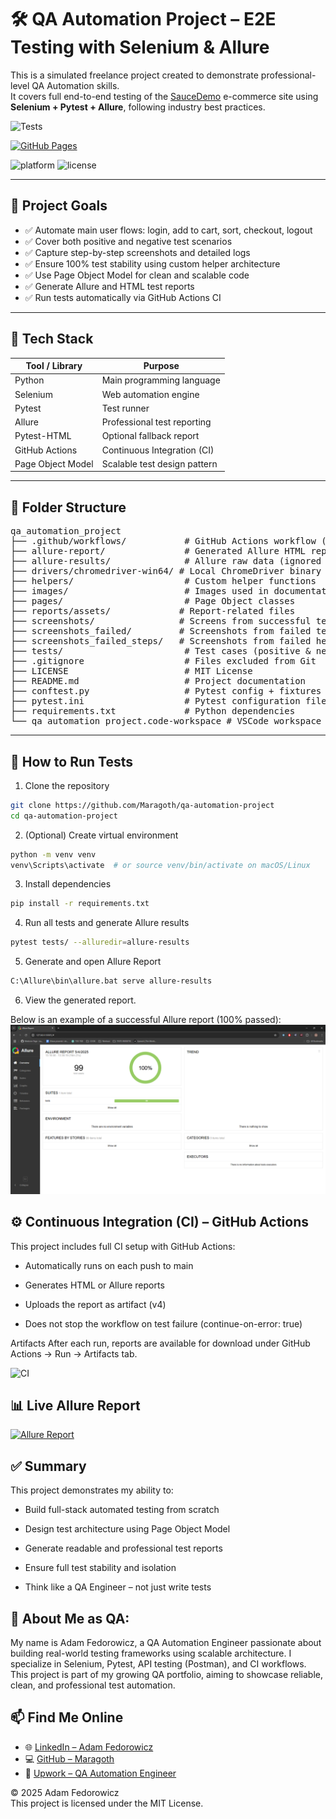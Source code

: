# 🛠️ QA Automation Project – E2E Testing with Selenium & Allure

This is a simulated freelance project created to demonstrate professional-level QA Automation skills.    
It covers full end-to-end testing of the [SauceDemo](https://www.saucedemo.com) e-commerce site using **Selenium + Pytest + Allure**, following industry best practices.


![Tests](https://img.shields.io/badge/Tests-9-success?style=flat-square&color=blueviolet&logo=pytest&logoColor=white)

[![GitHub Pages](https://img.shields.io/badge/GitHub%20Pages-Online-blue?logo=github)](https://maragoth.github.io/qa-automation-project/)  

![platform](https://img.shields.io/badge/platform-Windows%20%7C%20Cross--Platform-lightgrey)
![license](https://img.shields.io/github/license/Maragoth/qa-automation-project)


---

## 🎯 Project Goals

- ✅ Automate main user flows: login, add to cart, sort, checkout, logout
- ✅ Cover both positive and negative test scenarios
- ✅ Capture step-by-step screenshots and detailed logs
- ✅ Ensure 100% test stability using custom helper architecture
- ✅ Use Page Object Model for clean and scalable code
- ✅ Generate Allure and HTML test reports
- ✅ Run tests automatically via GitHub Actions CI

---

## 🧰 Tech Stack

| Tool / Library     | Purpose                          |
|--------------------|----------------------------------|
| Python             | Main programming language        |
| Selenium           | Web automation engine            |
| Pytest             | Test runner                      |
| Allure             | Professional test reporting      |
| Pytest-HTML        | Optional fallback report         |
| GitHub Actions     | Continuous Integration (CI)      |
| Page Object Model  | Scalable test design pattern     |

---

## 📁 Folder Structure

<pre>
qa_automation_project
├── .github/workflows/           # GitHub Actions workflow (ci.yml)
├── allure-report/               # Generated Allure HTML report
├── allure-results/              # Allure raw data (ignored in repo)
├── drivers/chromedriver-win64/ # Local ChromeDriver binary
├── helpers/                     # Custom helper functions 
├── images/                      # Images used in documentation 
├── pages/                       # Page Object classes 
├── reports/assets/             # Report-related files 
├── screenshots/                # Screens from successful test steps
├── screenshots_failed/         # Screenshots from failed test steps
├── screenshots_failed_steps/   # Screenshots from failed helper steps
├── tests/                       # Test cases (positive & negative)
├── .gitignore                   # Files excluded from Git
├── LICENSE                      # MIT License
├── README.md                    # Project documentation
├── conftest.py                  # Pytest config + fixtures
├── pytest.ini                   # Pytest configuration file
├── requirements.txt             # Python dependencies
└── qa_automation_project.code-workspace # VSCode workspace config
</pre>


---

## 🚀 How to Run Tests

1. Clone the repository

```bash
git clone https://github.com/Maragoth/qa-automation-project
cd qa-automation-project
```

2. (Optional) Create virtual environment
```bash
python -m venv venv
venv\Scripts\activate  # or source venv/bin/activate on macOS/Linux
```

3. Install dependencies
```bash
pip install -r requirements.txt
```

4. Run all tests and generate Allure results
```bash
pytest tests/ --alluredir=allure-results
```

5. Generate and open Allure Report
```bash
C:\Allure\bin\allure.bat serve allure-results
```
6. View the generated report.

Below is an example of a successful Allure report (100% passed):
![Allure Report – 100% Passed](images/allure_report_100.png)

## ⚙️ Continuous Integration (CI) – GitHub Actions
This project includes full CI setup with GitHub Actions:

- Automatically runs on each push to main

- Generates HTML or Allure reports

- Uploads the report as artifact (v4)

- Does not stop the workflow on test failure (continue-on-error: true)

Artifacts
After each run, reports are available for download under GitHub Actions → Run → Artifacts tab.

![CI](https://github.com/Maragoth/qa-automation-project/actions/workflows/allure-deploy.yml/badge.svg)

## 📊 Live Allure Report

[![Allure Report](https://img.shields.io/badge/Allure-View_Report-green?logo=allure&logoColor=white)](https://maragoth.github.io/qa-automation-project/)


## ✅ Summary

This project demonstrates my ability to:

- Build full-stack automated testing from scratch

- Design test architecture using Page Object Model

- Generate readable and professional test reports

- Ensure full test stability and isolation

- Think like a QA Engineer – not just write tests

## 👤 About Me as QA:

My name is Adam Fedorowicz, a QA Automation Engineer passionate about building real-world testing frameworks using scalable architecture.
I specialize in Selenium, Pytest, API testing (Postman), and CI workflows.
This project is part of my growing QA portfolio, aiming to showcase reliable, clean, and professional test automation.

## 📫 Find Me Online

- 🌐 [LinkedIn – Adam Fedorowicz](https://www.linkedin.com/in/adam-fedorowicz-UK)
- 💻 [GitHub – Maragoth](https://github.com/Maragoth)
- 💼 [Upwork – QA Automation Engineer](https://www.upwork.com/freelancers/~018d6c0e188850f30d?mp_source=share)


© 2025 Adam Fedorowicz  
This project is licensed under the MIT License.